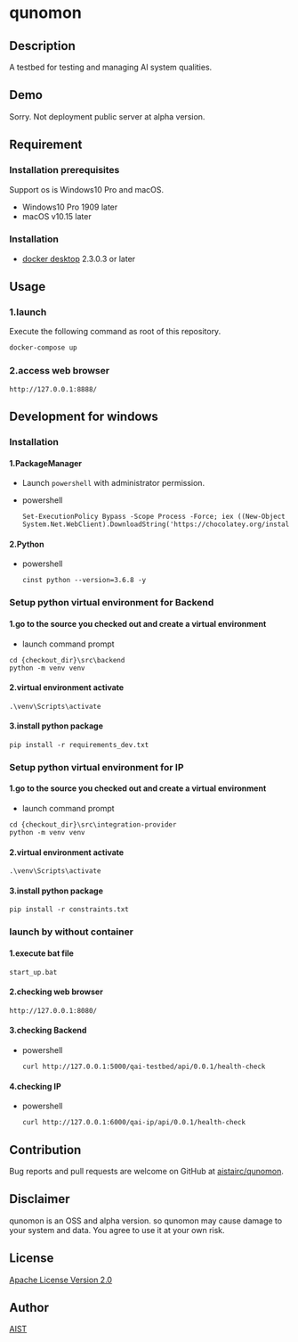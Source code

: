 # qunomon

## Description

A testbed for testing and managing AI system qualities.

## Demo

Sorry. Not deployment public server at alpha version.

## Requirement

### Installation prerequisites

Support os is Windows10 Pro and macOS.
* Windows10 Pro 1909 later
* macOS v10.15 later

### Installation

* [docker desktop](https://www.docker.com/products/docker-desktop) 2.3.0.3 or later

## Usage

### 1.launch

Execute the following command as root of this repository.

```sh
docker-compose up
```

### 2.access web browser

```
http://127.0.0.1:8888/
```

## Development for windows

### Installation

#### 1.PackageManager

* Launch `powershell` with administrator permission.

* powershell
    ```
    Set-ExecutionPolicy Bypass -Scope Process -Force; iex ((New-Object System.Net.WebClient).DownloadString('https://chocolatey.org/install.ps1'))
    ```

#### 2.Python

* powershell
    ```
    cinst python --version=3.6.8 -y
    ```

### Setup python virtual environment for Backend

#### 1.go to the source you checked out and create a virtual environment

* launch command prompt

```
cd {checkout_dir}\src\backend
python -m venv venv
```

#### 2.virtual environment activate

```
.\venv\Scripts\activate
```

#### 3.install python package

```
pip install -r requirements_dev.txt
```

### Setup python virtual environment for IP

#### 1.go to the source you checked out and create a virtual environment

* launch command prompt

```
cd {checkout_dir}\src\integration-provider
python -m venv venv
```
#### 2.virtual environment activate

```
.\venv\Scripts\activate
```

#### 3.install python package

```
pip install -r constraints.txt
```

### launch by without container

#### 1.execute bat file
```
start_up.bat
```

#### 2.checking web browser

```
http://127.0.0.1:8080/
```

#### 3.checking Backend

* powershell
    ``` 
    curl http://127.0.0.1:5000/qai-testbed/api/0.0.1/health-check
    ```

#### 4.checking IP

* powershell
    ``` 
    curl http://127.0.0.1:6000/qai-ip/api/0.0.1/health-check
    ```

## Contribution

Bug reports and pull requests are welcome on GitHub at [aistairc/qunomon](https://github.com/aistairc/qunomon).

## Disclaimer

qunomon is an OSS and alpha version.
so qunomon may cause damage to your system and data. You agree to use it at your own risk.

## License

[Apache License Version 2.0](LICENSE.txt)

## Author

[AIST](https://www.aist.go.jp/)

